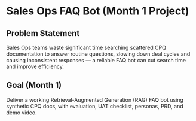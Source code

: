# Sales Ops FAQ Bot (Month 1 Project)

## Problem Statement
Sales Ops teams waste significant time searching scattered CPQ documentation 
to answer routine questions, slowing down deal cycles and causing inconsistent 
responses — a reliable FAQ bot can cut search time and improve efficiency.

## Goal (Month 1)
Deliver a working Retrieval-Augmented Generation (RAG) FAQ bot using synthetic 
CPQ docs, with evaluation, UAT checklist, personas, PRD, and demo video.
